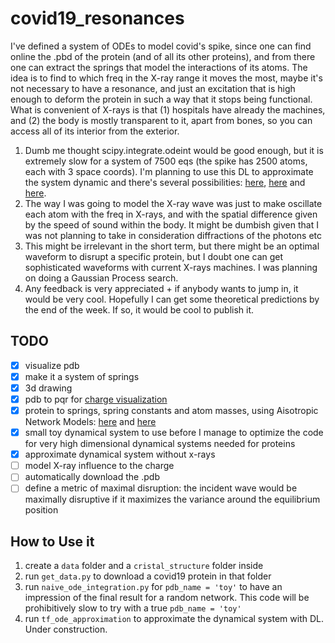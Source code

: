 # covid19_resonances


I've defined a system of ODEs to model covid's spike, since one can find online the .pbd of the protein (and of all its 
other proteins), and from there one can extract the springs that model the interactions of its atoms. The idea is to find 
to which freq in the X-ray range it moves the most, maybe it's not necessary to have a resonance, and just an excitation 
that is high enough to deform the protein in such a way that it stops being functional. What is convenient of X-rays is 
that (1) hospitals have already the machines, and (2) the body is mostly transparent to it, apart from bones, so you can 
access all of its interior from the exterior.

1. Dumb me thought scipy.integrate.odeint would be good enough, but it is extremely slow for a system of 7500 
eqs (the spike has 2500 atoms, each with 3 space coords). I'm planning to use this DL to approximate the system dynamic
and there's several possibilities: [here](https://github.com/frankhan91/DeepBSDE/blob/master/main.py), [here](https://github.com/lululxvi/deepxde) 
and [here](https://github.com/analysiscenter/pydens). 
2. The way I was going to model the X-ray wave was just to make oscillate each atom with the freq in X-rays, and with the spatial difference given by the speed of sound within the body. It might be dumbish given that I was not planning to take in consideration diffractions of the photons etc
3. This might be irrelevant in the short term, but there might be an optimal waveform to disrupt a specific protein, but I doubt one can get sophisticated waveforms with current X-rays machines. I was planning on doing a Gaussian Process search.
4. Any feedback is very appreciated + if anybody wants to jump in, it would be very cool. Hopefully I can get some theoretical predictions by the end of the week. If so, it would be cool to publish it.

## TODO
- [x] visualize pdb
- [x] make it a system of springs
- [x] 3d drawing
- [x] pdb to pqr for [charge visualization](https://www.youtube.com/watch?v=DP4yk0_A828)
- [x] protein to springs, spring constants and atom masses, using Aisotropic Network Models: [here](https://pymolwiki.org/index.php/PyANM) and [here](http://prody.csb.pitt.edu/)
- [x] small toy dynamical system to use before I manage to optimize the code for very high dimensional dynamical systems needed for proteins
- [x] approximate dynamical system without x-rays
- [ ] model X-ray influence to the charge
- [ ] automatically download the .pdb
- [ ] define a metric of maximal disruption: the incident wave would be maximally disruptive if it maximizes the variance around the equilibrium position

## How to Use it
1. create a `data` folder and a `cristal_structure` folder inside
2. run `get_data.py` to download a covid19 protein in that folder
3. run `naive_ode_integration.py` for `pdb_name = 'toy'` to have an impression of the final result for a random network. This code will be prohibitively slow to try with a true `pdb_name = 'toy'`
4. run `tf_ode_approximation` to approximate the dynamical system with DL. Under construction.

